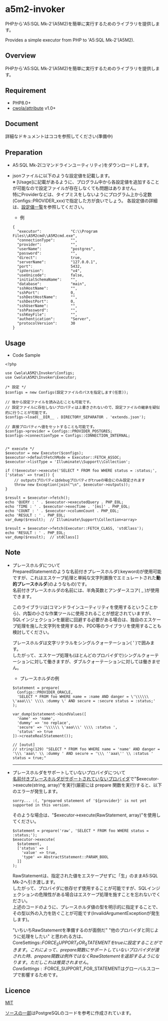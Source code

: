 # a5m2-invoker

PHPから'A5:SQL Mk-2'(A5M2)を簡単に実行するためのライブラリを提供します。

Provides a simple executor from PHP to 'A5:SQL Mk-2'(A5M2).

## Overview

PHPから'A5:SQL Mk-2'(A5M2)を簡単に実行するためのライブラリを提供します。

## Requirement
- PHP8.0+
- [cwola/attribute](https://github.com/cwola/attribute) v1.0+

## Document

詳細なドキュメントはココを参照してください(準備中)

## Preparation

- A5:SQL Mk-2(コマンドラインユーティリティ)をダウンロードします。

- jsonファイルに以下のような設定値を記載します。  
※ [Usage]に記載があるように、プログラム中から各設定値を追加することが可能なので設定ファイルが存在しなくても問題はありません。  
特にProviderなどは、タイプミスをしないようにプログラム上から定数(Configs::PROVIDER_xxx)で指定した方が良いでしょう。
各設定値の詳細は、[設定値一覧](https://github.com/cwola/a5m2-invoker/blob/main/doc/configs.md)を参照してください。

  - 例  
  ```
  {
    "executor":             "C:\\Program Files\\A5M2cmd\\A5M2cmd.exe",
    "connectionType":       "",
    "provider":             "",
    "userName":             "postgres",
    "password":             "",
    "direct":               true,
    "serverName":           "127.0.0.1",
    "port":                 5432,
    "ipVersion":            "v4",
    "useUnicode":           false,
    "initialSchemaName":    "",
    "database":             "main",
    "sshHostName":          "",
    "sshPort":              0,
    "sshDestHostName":      "",
    "sshDestPort":          0,
    "sshUserName":          "",
    "sshPassword":          "",
    "sshKeyFile":           "",
    "authentication":       "Server",
    "protocolVersion":      30
  }
  ```

## Usage

- Code Sample

```
<?php

use Cwola\A5M2\Invoker\Configs;
use Cwola\A5M2\Invoker\Executor;

/* 設定 */
$configs = new Configs(設定ファイルのパスを指定します(任意));

// 後から設定ファイルを読み込むことも可能です。
// 設定ファイルに存在しないプロパティは上書きされないので、設定ファイルの継承を疑似的に行うことが可能です。
$configs->load(__DIR__ . DIRECTORY_SEPARATOR . 'extends.json');

// 直接プロパティへ値をセットすることも可能です。
$configs->provider = Configs::PROVIDER_POSTGRES;
$configs->connectionType = Configs::CONNECTION_INTERNAL;


/* execute */
$executor = new Executor($configs);
$executor->defaultFetchMode = Executor::FETCH_ASSOC;
$executor->listType = 'Illuminate\\Support\\Collection';

if (!$executor->execute('SELECT * FROM foo WHERE status = :status;', ['status' => true])) {
    // outputsプロパティはdebugプロパティがtrueの場合にのみ設定されます
    throw new Exception(join("\n", $executor->outputs));
}

$result = $executor->fetch();
echo 'QUERY : ' . $executor->executedQuery . PHP_EOL;
echo 'TIME : ' . $executor->execTime . '[ms]' . PHP_EOL;
echo 'COUNT : ' . $executor->columnCount . PHP_EOL;
echo 'RESULT : ' . PHP_EOL;
var_dump($result);  // Illuminate\Support\Collection<array>

$result = $executor->fetch(Executor::FETCH_CLASS, 'stdClass');
echo 'RESULT : ' . PHP_EOL;
var_dump($result);  // stdClass[]
```

## Note

- プレースホルダについて  
  PreparedStatementのような名前付きプレースホルダ(:keyword)が使用可能ですが、これはエスケープ処理と単純な文字列置換でエミュレートされた**動的プレースホルダ**(のようなもの)です。  
  名前付きプレースホルダの名前には、半角英数とアンダースコア( _ )が使用できます。

  このライブラリは(コマンドラインユーティリティを使用するということから)、内製の小さな作業ツールに使用されることが想定されていますが、
  SQLインジェクションを厳密に回避する必要がある場合は、独自のエスケープ処理を施した文字列を使用するか、PDO等のライブラリを使用することも検討してください。

  プレースホルダは文字リテラルをシングルクォーテーション( ' )で囲みます。  
  したがって、エスケープ処理も(ほとんどのプロバイダで)シングルクォーテーションに対して働きますが、ダブルクォーテーションに対しては働きません。

  - プレースホルダの例
  ```
  $statement = prepare(
    Configs::PROVIDER_ORACLE,
    'SELECT * FROM foo WHERE name = :name AND danger = \'\\\\\\ \'aaa\\\' \\\\ :dummy \' AND secure = :secure status = :status;'
  );

  var_dump($statement->bindValues([
    'name' => 'name',
    'dummy' => 'no replace',
    'secure' => '\\\\\\ \'aaa\\\' \\\\ :status ',
    'status' => true
  ])->createRealStatement());

  // [outut]
  // string(129) "SELECT * FROM foo WHERE name = 'name' AND danger = '\\\ 'aaa\' \\ :dummy ' AND secure = '\\\ ''aaa\'' \\ :status ' status = true;"
  ```

  ---

- プレースホルダをサポートしていないプロバイダについて  
  [名前付きプレースホルダがサポートされていないプロバイダ](https://github.com/cwola/a5m2-invoker/blob/main/doc/pssupports.md)で"$executor->execute(string, array)"を実行(厳密には prepare 関数を実行)すると、以下のエラーが発生します。  
  ```
  sorry... :(, "prepared statement of '${provider}' is not yet supported in this version.
  ```
  そのような場合は、"$executor->execute(RawStatement, array)"を使用してください。  
  ```
  $statement = prepare('raw', 'SELECT * FROM foo WHERE status = :status;');
  $executor->execute(
    $statement,
    ['status' => [
      'value' => true,
      'type' => AbstractStatement::PARAM_BOOL
    ]]
  );
  ```
  RawStatementは、指定された値をエスケープせずに「生」のままA5:SQL Mk-2へ引き渡します。  
  したがって、プロバイダに依存せず使用することが可能ですが、SQLインジェクションの危険性がある場合はエスケープ処理を施すことを忘れないでください。  
  上述のコードのように、プレースホルダ値の型を明示的に指定することで、その型以外の入力を防ぐことが可能です(InvalidArgumentExceptionが発生します)。

  "いちいちRawStatementを準備するのが面倒だ" "他のプロバイダと同じように処理をしたい" と思われる方は、CoreSettings::$FORCE_SUPPORT_FOR_STATEMENTをtrueに設定することができます。  
  これによって、prepare関数にサポートしていないプロバイダが渡された時、prepare関数は例外ではなくRawStatementを返却するようになります。  
  ただしこれは推奨されません。  
  CoreSettings::$FORCE_SUPPORT_FOR_STATEMENTはグローバルスコープで影響するためです。

## Licence

[MIT](https://github.com/cwola/a5m2-invoker/blob/main/LICENSE)

[ソースの一部](https://github.com/cwola/a5m2-invoker/blob/main/src/Statement/PgsqlStatement.php)はPostgreSQLのコードを参考に作成されています。
